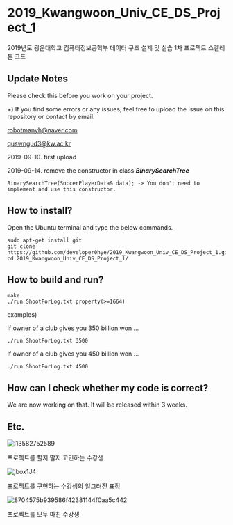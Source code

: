 # 2019_Kwangwoon_Univ_CE_DS_Project_1
2019년도 광운대학교 컴퓨터정보공학부  데이터 구조 설계 및 실습 1차 프로젝트 스켈레톤 코드

## Update Notes

Please check this before you work on your project.

+) If you find some errors or any issues, feel free to upload the issue on this repository or contact by email.

robotmanyh@naver.com

quswngud3@kw.ac.kr

2019-09-10. first upload

2019-09-14. remove the constructor in class ***BinarySearchTree***

```
BinarySearchTree(SoccerPlayerData& data); -> You don't need to implement and use this constructor.
```


## How to install?

Open the Ubuntu terminal and type the below commands.

```
sudo apt-get install git
git clone https://github.com/developer0hye/2019_Kwangwoon_Univ_CE_DS_Project_1.git
cd 2019_Kwangwoon_Univ_CE_DS_Project_1/
```

## How to build and run?

```
make
./run ShootForLog.txt property(>=1664)
```

examples)

If owner of a club gives you 350 billion won ...

```
./run ShootForLog.txt 3500
```

If owner of a club gives you 450 billion won ...

```
./run ShootForLog.txt 4500
```

## How can I check whether my code is correct?

We are now working on that. It will be released within 3 weeks.

## Etc.

![i13582752589](https://user-images.githubusercontent.com/35001605/64621711-1f8f3900-d421-11e9-83ac-ef74a74d0875.gif)

프로젝트를 할지 말지 고민하는 수강생

![jbox1J4](https://user-images.githubusercontent.com/35001605/64623394-da203b00-d423-11e9-92c8-c6b335e8a870.gif)

프로젝트를 구현하는 수강생의 일그러진 표정

![8704575b939586f42381144f0aa5c442](https://user-images.githubusercontent.com/35001605/64623429-e7d5c080-d423-11e9-828b-eeab7deeab64.gif)

프로젝트를 모두 마친 수강생

